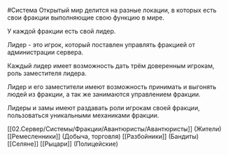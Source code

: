 #Система
Открытый мир делится на разные локации, в которых есть свои фракции выполняющие свою функцию в мире.

У каждой фракции есть свой лидер.

Лидер - это игрок, который поставлен управлять фракцией от администрации сервера.

Каждый лидер имеет возможность дать трём доверенным игрокам, роль заместителя лидера.

Лидер и его заместители имеют возможность принимать и выгонять людей из фракции, а так же занимаются управлением фракции.

Лидеры и замы имеют раздавать роли игрокам своей фракции, пользоваться уникальными механиками фракции. 

[[02.Сервер/Системы/Фракции/Авантюристы/Авантюристы]] (Жители)
[[Ремесленники]] (Добыча, торговля)
[[Разбойники]] (Бандиты)
[[Селяне]] 
[[Рыцари]] (Полицейские)

